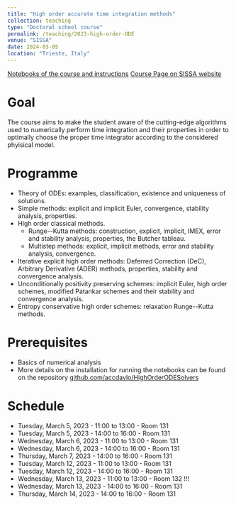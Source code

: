 ```yaml
---
title: "High order accurate time integration methods"
collection: teaching
type: "Doctoral school course"
permalink: /teaching/2023-high-order-ODE
venue: "SISSA"
date: 2024-03-05
location: "Trieste, Italy"
---
```


[Notebooks of the course and instructions](https://github.com/accdavlo/HighOrderODESolvers)
[Course Page on SISSA website](https://www.math.sissa.it/course/phd-course/topics-high-order-accurate-time-integration-methods-0)

Goal
======
The course aims to make the student aware of the cutting-edge algorithms used to numerically perform time integration and their properties in order to optimally choose the proper time integrator according to the considered phyisical model.

Programme
======
 * Theory of ODEs: examples, classification, existence and uniqueness of solutions.
 * Simple methods: explicit and implicit Euler, convergence, stability analysis, properties.
 * High order classical methods.
   * Runge--Kutta methods: construction, explicit, implicit, IMEX, error and stability analysis, properties, the Butcher tableau.
   * Multistep methods: explicit, implicit methods, error and stability analysis, convergence.
 * Iterative explicit high order methods: Deferred Correction (DeC), Arbitrary Derivative (ADER) methods, properties, stability and convergence analysis.
 * Unconditionally positivity preserving schemes: implicit Euler, high order schemes, modified Patankar schemes and their stability and convergence analysis.
 * Entropy conservative high order schemes: relaxation Runge--Kutta methods.

Prerequisites
======
* Basics of numerical analysis
* More details on the installation for running the notebooks can be found on the repository [github.com/accdavlo/HighOrderODESolvers](https://github.com/accdavlo/HighOrderODESolvers#readme)


Schedule
========
 * Tuesday,   March 5,  2023 - 11:00 to 13:00  - Room 131
 * Tuesday,   March 5,  2023 - 14:00 to 16:00  - Room 131
 * Wednesday, March 6,  2023 - 11:00 to 13:00  - Room 131
 * Wednesday, March 6,  2023 - 14:00 to 16:00  - Room 131
 * Thursday,  March 7,  2023 - 14:00 to 16:00  - Room 131
 * Tuesday,   March 12, 2023 - 11:00 to 13:00  - Room 131
 * Tuesday,   March 12, 2023 - 14:00 to 16:00  - Room 131
 * Wednesday, March 13, 2023 - 11:00 to 13:00  - Room 132 !!!
 * Wednesday, March 13, 2023 - 14:00 to 16:00  - Room 131
 * Thursday,  March 14, 2023 - 14:00 to 16:00  - Room 131
